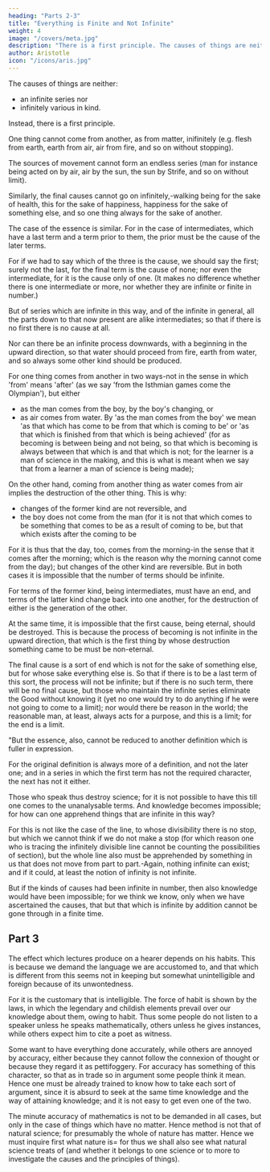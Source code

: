 ```yaml
---
heading: "Parts 2-3"
title: "Everything is Finite and Not Infinite"
weight: 4
image: "/covers/meta.jpg"
description: "There is a first principle. The causes of things are neither an infinite series nor infinitely various in kind."
author: Aristotle
icon: "/icons/aris.jpg"
---
```



The causes of things are neither:
- an infinite series nor
- infinitely various in kind.

Instead, there is a first principle. 

One thing cannot come from another, as from matter, inifinitely (e.g. flesh from earth, earth from air, air from fire, and so on without stopping). 

The sources of movement cannot form an endless series (man for instance being acted on by air, air by the sun, the sun by Strife, and so on without limit). 

Similarly, the final causes cannot go on infinitely,-walking being for the sake of health, this for the sake of happiness, happiness for the sake of something else, and so one thing always for the sake of another. 

The case of the essence is similar. For in the case of intermediates, which have a last term and a term prior to them, the prior must be the cause of the later terms. 

For if we had to say which of the three is the cause, we should say the first; surely not the last, for the final term is the cause of none; nor even the intermediate, for it is the cause only of one. (It makes no difference whether there is one intermediate or more, nor whether they are infinite or finite in number.) 

But of series which are infinite in this way, and of the infinite in general, all the parts down to that now present are alike intermediates; so that if there is no first there is no cause at all.

Nor can there be an infinite process downwards, with a beginning in the upward direction, so that water should proceed from fire, earth from water, and so always some other kind should be produced. 

For one thing comes from another in two ways-not in the sense in which 'from' means 'after' (as we say 'from the Isthmian games come the Olympian'), but either 

- as the man comes from the boy, by the boy's changing, or 
- as air comes from water. By 'as the man comes from the boy' we mean 'as that which has come to be from that which is coming to be' or 'as that which is finished from that which is being achieved' (for as becoming is between being and not being, so that which is becoming is always between that which is and that which is not; for the learner is a man of science in the making, and this is what is meant when we say that from a learner a man of science is being made); 

On the other hand, coming from another thing as water comes from air implies the destruction of the other thing. This is why:
- changes of the former kind are not reversible, and
- the boy does not come from the man (for it is not that which comes to be something that comes to be as a result of coming to be, but that which exists after the coming to be

For it is thus that the day, too, comes from the morning-in the sense that it comes after the morning; which is the reason why the morning cannot come from the day); but changes of the other kind are reversible. But in both cases it is impossible that the number of terms should be infinite. 

For terms of the former kind, being intermediates, must have an end, and terms of the latter kind change back into one another, for the destruction of either is the generation of the other.

At the same time, it is impossible that the first cause, being eternal, should be destroyed. This is because the process of becoming is not infinite in the upward direction, that which is the first thing by whose destruction something came to be must be non-eternal.

The final cause is a sort of end which is not for the sake of something else, but for whose sake everything else is. So that if there is to be a last term of this sort, the process will not be infinite; but if there is no such term, there will be no final cause, but those who maintain the infinite series eliminate the Good without knowing it (yet no one would try to do anything if he were not going to come to a limit); nor would there be reason in the world; the reasonable man, at least, always acts for a purpose, and this is a limit; for the end is a limit.

"But the essence, also, cannot be reduced to another definition which is fuller in expression. 

For the original definition is always more of a definition, and not the later one; and in a series in which the first term has not the required character, the next has not it either. 

Those who speak thus destroy science; for it is not possible to have this till one comes to the unanalysable terms. And knowledge becomes impossible; for how can one apprehend things that are infinite in this way? 

For this is not like the case of the line, to whose divisibility there is no stop, but which we cannot think if we do not make a stop (for which reason one who is tracing the infinitely divisible line cannot be counting the possibilities of section), but the whole line also must be apprehended by something in us that does not move from part to part.-Again, nothing infinite can exist; and if it could, at least the notion of infinity is not infinite.

But if the kinds of causes had been infinite in number, then also knowledge would have been impossible; for we think we know, only when we have ascertained the causes, that but that which is infinite by addition cannot be gone through in a finite time.


## Part 3

The effect which lectures produce on a hearer depends on his habits. This is because we demand the language we are accustomed to, and that which is different from this seems not in keeping but somewhat unintelligible and foreign because of its unwontedness. 

For it is the customary that is intelligible. The force of habit is shown by the laws, in which the legendary and childish elements prevail over our knowledge about them, owing to habit. Thus some people do not listen to a speaker unless he speaks mathematically, others unless he gives instances, while others expect him to cite a poet as witness. 

Some want to have everything done accurately, while others are annoyed by accuracy, either because they cannot follow the connexion of thought or because they regard it as pettifoggery. For accuracy has something of this character, so that as in trade so in argument some people think it mean. Hence one must be already trained to know how to take each sort of argument, since it is absurd to seek at the same time knowledge and the way of attaining knowledge; and it is not easy to get even one of the two.

The minute accuracy of mathematics is not to be demanded in all cases, but only in the case of things which have no matter. Hence method is not that of natural science; for presumably the whole of nature has matter. Hence we must inquire first what nature is= for thus we shall also see what natural science treats of (and whether it belongs to one science or to more to investigate the causes and the principles of things).
